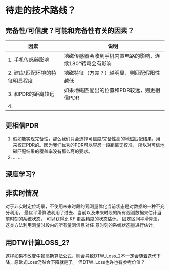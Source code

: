 # 待走的技术路线？
## 完备性/可信度？可能和完备性有关的因素？
|因素|说明|
|---|----|
|1. 手机传感器影响|地磁传感器会收到手机内置电路的影响，连续180°转弯会有影响|
|2. 建库\匹配环境的特征明显程度|地磁特征（方差？）越明显，则匹配假阳性越低|
|3. 和PDR的距离较远|如果地磁匹配出的位置和PDR较远，则更相信PDR|
|4. |

## 更相信PDR
1. 假如能实现完备性，那么我们只会选择可信度/完备性高的地磁匹配结果，用来校正PDR的。因为我们优秀的PDR可以容忍一段距离无校准，
所以对可信地磁匹配结果的覆盖率没有那么高的要求。
2. ... ...

## 深度学习?

## 非实时情况
对于非实时定位场景，不使用未来时段的观测量优化当前状态是对数据的一种不充分利用。
最优平滑算法利用了过去、当前以及未来时段的所有观测数据来估计当前时刻的系统状态，
可以获得比 KF 更高精度的状态估计。
固定区间平滑算法，这类方法利用测量时段内的所有量测信息对任 意时刻的系统状态量进行估计。

## 用DTW计算LOSS_2?
这样如果不改变牛顿高斯算法公式，则会导致DTW_Loss_2不一定会随着迭代下降，原欧式Loss仍然会下降就是了。
但DTW_Loss也许也有参考价值？